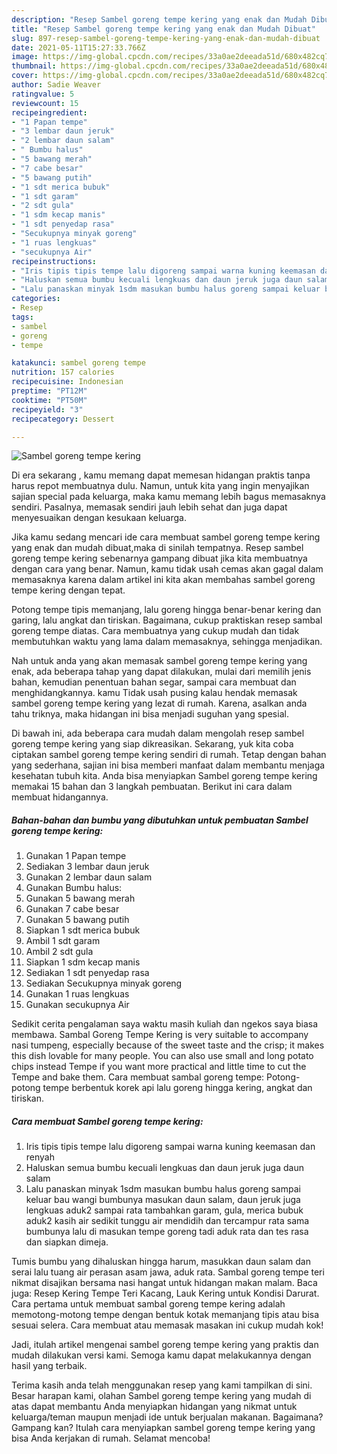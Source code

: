 ```yaml
---
description: "Resep Sambel goreng tempe kering yang enak dan Mudah Dibuat"
title: "Resep Sambel goreng tempe kering yang enak dan Mudah Dibuat"
slug: 897-resep-sambel-goreng-tempe-kering-yang-enak-dan-mudah-dibuat
date: 2021-05-11T15:27:33.766Z
image: https://img-global.cpcdn.com/recipes/33a0ae2deeada51d/680x482cq70/sambel-goreng-tempe-kering-foto-resep-utama.jpg
thumbnail: https://img-global.cpcdn.com/recipes/33a0ae2deeada51d/680x482cq70/sambel-goreng-tempe-kering-foto-resep-utama.jpg
cover: https://img-global.cpcdn.com/recipes/33a0ae2deeada51d/680x482cq70/sambel-goreng-tempe-kering-foto-resep-utama.jpg
author: Sadie Weaver
ratingvalue: 5
reviewcount: 15
recipeingredient:
- "1 Papan tempe"
- "3 lembar daun jeruk"
- "2 lembar daun salam"
- " Bumbu halus"
- "5 bawang merah"
- "7 cabe besar"
- "5 bawang putih"
- "1 sdt merica bubuk"
- "1 sdt garam"
- "2 sdt gula"
- "1 sdm kecap manis"
- "1 sdt penyedap rasa"
- "Secukupnya minyak goreng"
- "1 ruas lengkuas"
- "secukupnya Air"
recipeinstructions:
- "Iris tipis tipis tempe lalu digoreng sampai warna kuning keemasan dan renyah"
- "Haluskan semua bumbu kecuali lengkuas dan daun jeruk juga daun salam"
- "Lalu panaskan minyak 1sdm masukan bumbu halus goreng sampai keluar bau wangi bumbunya masukan daun salam, daun jeruk juga lengkuas aduk2 sampai rata tambahkan garam, gula, merica bubuk aduk2 kasih air sedikit tunggu air mendidih dan tercampur rata sama bumbunya lalu di masukan tempe goreng tadi aduk rata dan tes rasa dan siapkan dimeja."
categories:
- Resep
tags:
- sambel
- goreng
- tempe

katakunci: sambel goreng tempe 
nutrition: 157 calories
recipecuisine: Indonesian
preptime: "PT12M"
cooktime: "PT50M"
recipeyield: "3"
recipecategory: Dessert

---
```



![Sambel goreng tempe kering](https://img-global.cpcdn.com/recipes/33a0ae2deeada51d/680x482cq70/sambel-goreng-tempe-kering-foto-resep-utama.jpg)

Di era  sekarang , kamu memang dapat memesan hidangan praktis tanpa harus repot membuatnya dulu. Namun, untuk kita yang ingin menyajikan sajian special pada keluarga, maka kamu memang lebih bagus memasaknya sendiri. Pasalnya, memasak sendiri jauh lebih sehat dan juga dapat menyesuaikan dengan kesukaan keluarga.

Jika kamu sedang mencari ide cara membuat sambel goreng tempe kering yang enak dan mudah dibuat,maka di sinilah tempatnya. Resep sambel goreng tempe kering  sebenarnya gampang dibuat jika kita membuatnya dengan cara yang benar. Namun, kamu tidak usah cemas akan gagal dalam memasaknya 
karena dalam artikel ini kita akan membahas sambel goreng tempe kering dengan tepat.  

Potong tempe tipis memanjang, lalu goreng hingga benar-benar kering dan garing, lalu angkat dan tiriskan. Bagaimana, cukup praktiskan resep sambal goreng tempe diatas. Cara membuatnya yang cukup mudah dan tidak membutuhkan waktu yang lama dalam memasaknya, sehingga menjadikan.

Nah untuk anda yang akan memasak sambel goreng tempe kering yang enak, ada beberapa tahap yang dapat dilakukan, mulai dari memilih jenis bahan, kemudian penentuan bahan segar, sampai cara membuat dan menghidangkannya. kamu Tidak usah pusing kalau hendak memasak sambel goreng tempe kering yang lezat di rumah. Karena, asalkan anda  tahu triknya, maka hidangan ini bisa menjadi suguhan yang spesial.

Di bawah ini, ada beberapa cara mudah dalam mengolah resep sambel goreng tempe kering yang siap dikreasikan. Sekarang, yuk kita coba ciptakan sambel goreng tempe kering sendiri di rumah. Tetap dengan bahan yang sederhana, sajian ini bisa memberi manfaat dalam membantu menjaga kesehatan tubuh kita. Anda bisa menyiapkan Sambel goreng tempe kering memakai 15 bahan dan 3 langkah pembuatan. Berikut ini cara dalam membuat hidangannya.

<!--inarticleads1-->

##### Bahan-bahan dan bumbu yang dibutuhkan untuk pembuatan Sambel goreng tempe kering:

1. Gunakan 1 Papan tempe
1. Sediakan 3 lembar daun jeruk
1. Gunakan 2 lembar daun salam
1. Gunakan  Bumbu halus:
1. Gunakan 5 bawang merah
1. Gunakan 7 cabe besar
1. Gunakan 5 bawang putih
1. Siapkan 1 sdt merica bubuk
1. Ambil 1 sdt garam
1. Ambil 2 sdt gula
1. Siapkan 1 sdm kecap manis
1. Sediakan 1 sdt penyedap rasa
1. Sediakan Secukupnya minyak goreng
1. Gunakan 1 ruas lengkuas
1. Gunakan secukupnya Air


Sedikit cerita pengalaman saya waktu masih kuliah dan ngekos saya biasa membawa. Sambal Goreng Tempe Kering is very suitable to accompany nasi tumpeng, especially because of the sweet taste and the crisp; it makes this dish lovable for many people. You can also use small and long potato chips instead Tempe if you want more practical and little time to cut the Tempe and bake them. Cara membuat sambal goreng tempe: Potong-potong tempe berbentuk korek api lalu goreng hingga kering, angkat dan tiriskan. 

<!--inarticleads2-->

##### Cara membuat Sambel goreng tempe kering:

1. Iris tipis tipis tempe lalu digoreng sampai warna kuning keemasan dan renyah
1. Haluskan semua bumbu kecuali lengkuas dan daun jeruk juga daun salam
1. Lalu panaskan minyak 1sdm masukan bumbu halus goreng sampai keluar bau wangi bumbunya masukan daun salam, daun jeruk juga lengkuas aduk2 sampai rata tambahkan garam, gula, merica bubuk aduk2 kasih air sedikit tunggu air mendidih dan tercampur rata sama bumbunya lalu di masukan tempe goreng tadi aduk rata dan tes rasa dan siapkan dimeja.


Tumis bumbu yang dihaluskan hingga harum, masukkan daun salam dan serai lalu tuang air perasan asam jawa, aduk rata. Sambal goreng tempe teri nikmat disajikan bersama nasi hangat untuk hidangan makan malam. Baca juga: Resep Kering Tempe Teri Kacang, Lauk Kering untuk Kondisi Darurat. Cara pertama untuk membuat sambal goreng tempe kering adalah memotong-motong tempe dengan bentuk kotak memanjang tipis atau bisa sesuai selera. Cara membuat atau memasak masakan ini cukup mudah kok! 

Jadi, itulah artikel mengenai  sambel goreng tempe kering  yang praktis dan mudah dilakukan versi kami. Semoga kamu dapat melakukannya dengan hasil yang terbaik. 

Terima kasih anda telah menggunakan resep yang kami tampilkan di sini. Besar harapan kami, olahan  Sambel goreng tempe kering yang mudah di atas dapat membantu Anda menyiapkan hidangan yang nikmat untuk keluarga/teman maupun menjadi ide untuk berjualan makanan. Bagaimana? Gampang kan? Itulah cara menyiapkan sambel goreng tempe kering yang bisa Anda kerjakan di rumah. Selamat mencoba!

